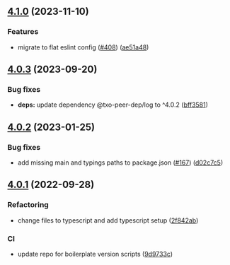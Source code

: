 ## [4.1.0](https://github.com/technology-studio/log-reactotron/compare/v4.0.3...v4.1.0) (2023-11-10)


### Features

* migrate to flat eslint config ([#408](https://github.com/technology-studio/log-reactotron/issues/408)) ([ae51a48](https://github.com/technology-studio/log-reactotron/commit/ae51a486ca9c4554f57e0f27a467ea55a6bccdfb))

## [4.0.3](https://github.com/technology-studio/log-reactotron/compare/v4.0.2...v4.0.3) (2023-09-20)


### Bug fixes

* **deps:** update dependency @txo-peer-dep/log to ^4.0.2 ([bff3581](https://github.com/technology-studio/log-reactotron/commit/bff3581a47168d6313d7be3c44aa6ff557854efc))

## [4.0.2](https://github.com/technology-studio/log-reactotron/compare/v4.0.1...v4.0.2) (2023-01-25)


### Bug fixes

* add missing main and typings paths to package.json ([#167](https://github.com/technology-studio/log-reactotron/issues/167)) ([d02c7c5](https://github.com/technology-studio/log-reactotron/commit/d02c7c50981ca5855068af72ba40397a9e454fec))

## [4.0.1](https://github.com/technology-studio/log-reactotron/compare/v4.0.0...v4.0.1) (2022-09-28)


### Refactoring

* change files to typescript and add typescript setup ([2f842ab](https://github.com/technology-studio/log-reactotron/commit/2f842ab495c8ef96c312e3b77d1c09bb280749d1))


### CI

* update repo for boilerplate version scripts ([9d9733c](https://github.com/technology-studio/log-reactotron/commit/9d9733c3099d371a90839aa877f86e42ad28f0cd))
